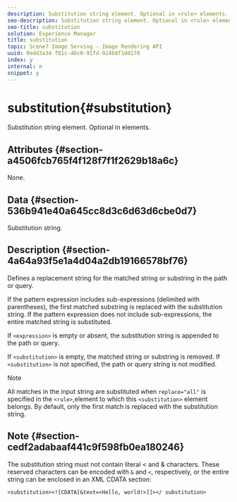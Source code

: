 ```yaml
---
description: Substitution string element. Optional in <rule> elements.
seo-description: Substitution string element. Optional in <rule> elements.
seo-title: substitution
solution: Experience Manager
title: substitution
topic: Scene7 Image Serving - Image Rendering API
uuid: 0edd3a34-f81c-46c0-91fd-924b8f1dd178
index: y
internal: n
snippet: y
---
```


# substitution{#substitution}

Substitution string element. Optional in <rule> elements.

## Attributes {#section-a4506fcb765f4f128f7f1f2629b18a6c}

None.

## Data {#section-536b941e40a645cc8d3c6d63d6cbe0d7}

Substitution string.

## Description {#section-4a64a93f5e1a4d04a2db19166578bf76}

Defines a replacement string for the matched string or substring in the path or query.

If the pattern expression includes sub-expressions (delimited with parentheses), the first matched substring is replaced with the substitution string. If the pattern expression does not include sub-expressions, the entire matched string is substituted.

If `<expression>` is empty or absent, the substitution string is appended to the path or query.

If `<substitution>` is empty, the matched string or substring is removed. If `<substitution>` is not specified, the path or query string is not modified.

>[!NOTE]
>
>All matches in the input string are substituted when `replace="all"` is specified in the `<rule>`,element to which this `<substitution>` element belongs. By default, only the first match is replaced with the substitution string.

## Note {#section-cedf2adabaaf441c9f598fb0ea180246}

The substitution string must not contain literal < and & characters. These reserved characters can be encoded with `&` and `<`, respectively, or the entire string can be enclosed in an XML CDATA section:

`<substitution><![CDATA[&text=<Hello, world!>]]></ substitution>` 
